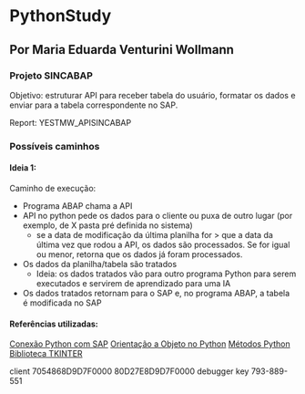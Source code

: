 # PythonStudy
## Por Maria Eduarda Venturini Wollmann

### Projeto SINCABAP
Objetivo: estruturar API para receber tabela do usuário, formatar os dados e enviar para a tabela correspondente no SAP. 

Report: YESTMW_APISINCABAP 

### Possíveis caminhos 
#### Ideia 1: 
Caminho de execução: 
- Programa ABAP chama a API 
- API no python pede os dados para o cliente ou puxa de outro lugar (por exemplo, de X pasta pré definida no sistema)
  - se a data de modificação da última planilha for > que a data da última vez que rodou a API, os dados são processados. Se for igual ou menor, retorna que os dados já foram processados.
- Os dados da planilha/tabela são tratados
  - Ideia: os dados tratados vão para outro programa Python para serem executados e servirem de aprendizado para uma IA
- Os dados tratados retornam para o SAP e, no programa ABAP, a tabela é modificada no SAP

#### Referências utilizadas:
[Conexão Python com SAP](https://community.sap.com/t5/technology-blogs-by-members/connecting-python-with-sap-step-by-step-guide/ba-p/13452893)
[Orientação a Objeto no Python](https://www.hashtagtreinamentos.com/programacao-orientada-a-objetos-python?gad_source=1&gclid=CjwKCAjwps-zBhAiEiwALwsVYcX4tg8IXy0z85kxl43HZMtxR__ijv1YA8eRGNjeHx9fiCNiuBm4_xoCCcEQAvD_BwE)
[Métodos Python](https://www.w3schools.com/python/python_file_handling.asp)
[Biblioteca TKINTER](https://docs.python.org/3/library/dialog.html)

client 7054868D9D7F0000 
      80D27E8D9D7F0000
debugger key 793-889-551
